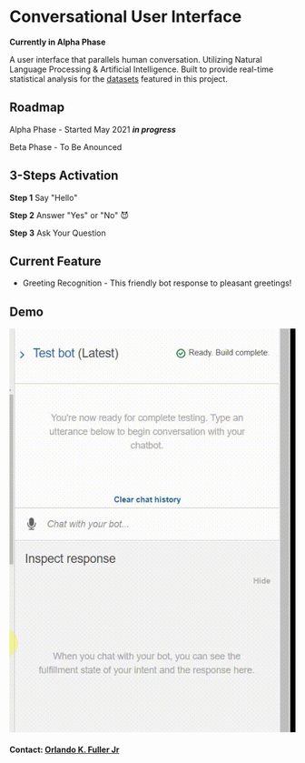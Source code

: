 # Conversational User Interface

**Currently in Alpha Phase**

A user interface that parallels human conversation. Utilizing Natural Language Processing & Artificial Intelligence. Built to provide real-time statistical analysis for the [datasets](https://github.com/eml33530/Project_2/tree/main/Resources) featured in this project.

## Roadmap

Alpha Phase - Started May 2021 ***in progress***

Beta Phase - To Be Anounced

## 3-Steps Activation

**Step 1** Say "Hello"

**Step 2** Answer "Yes" or "No" 😈

**Step 3**  Ask Your Question

## Current Feature

- Greeting Recognition - This friendly bot response to pleasant greetings!

## Demo
![Alpha CUI](Alpha_CUI.gif)

#### Contact: [Orlando K. Fuller Jr](https://github.com/OrlandoFuller)
